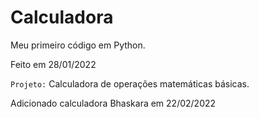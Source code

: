 # Calculadora

Meu primeiro código em Python.

Feito em 28/01/2022

`Projeto:` Calculadora de operações matemáticas básicas.

Adicionado calculadora Bhaskara em 22/02/2022
